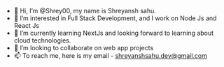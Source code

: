 - 👋 Hi, I’m @Shrey00, my name is Shreyansh sahu.
- 👀 I’m interested in Full Stack Development, and I work on Node Js and React Js
- 🌱 I’m currently learning NextJs and looking forward to learning about cloud technologies.
- 💞️ I’m looking to collaborate on web app projects
- 📫 To reach me, here is my email - shreyanshsahu.dev@gmail.com

<!---
Shrey00/Shrey00 is a ✨ special ✨ repository because its `README.md` (this file) appears on your GitHub profile.
You can click the Preview link to take a look at your changes.
--->
